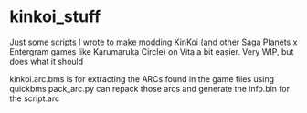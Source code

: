 # kinkoi_stuff
Just some scripts I wrote to make modding KinKoi (and other Saga Planets x Entergram games like Karumaruka Circle) on Vita a bit easier.
Very WIP, but does what it should

kinkoi.arc.bms is for extracting the ARCs found in the game files using quickbms
pack_arc.py can repack those arcs and generate the info.bin for the script.arc
